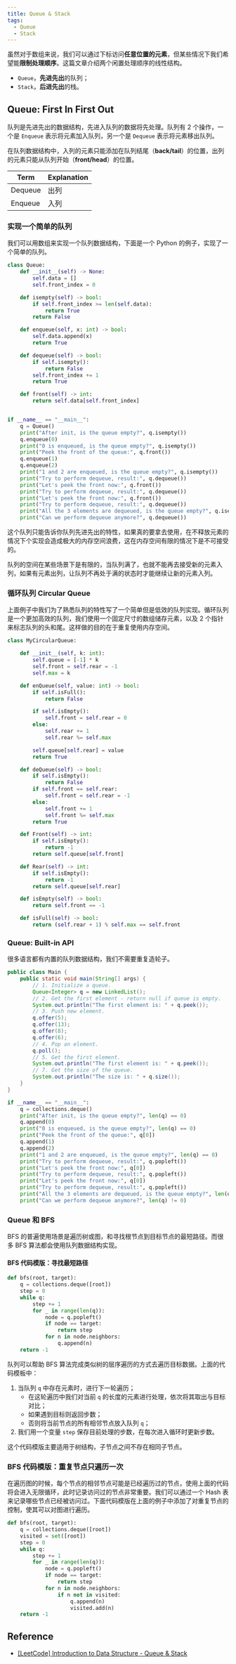```yaml
---
title: Queue & Stack
tags:
  - Queue
  - Stack
---
```


虽然对于数组来说，我们可以通过下标访问**任意位置的元素**，但某些情况下我们希望能**限制处理顺序**。这篇文章介绍两个闲置处理顺序的线性结构。

- `Queue`，**先进先出**的队列；
- `Stack`，**后进先出**的栈。

<!-- more -->

## Queue: First In First Out

队列是先进先出的数据结构，先进入队列的数据将先处理。队列有 2 个操作，一个是 `Enqueue` 表示将元素加入队列，另一个是 `Dequeue` 表示将元素移出队列。

在队列数据结构中，入列的元素只能添加在队列结尾（**back/tail**）的位置，出列的元素只能从队列开始（**front/head**）的位置。

| Term    | Explanation |
| ------- | ----------- |
| Dequeue | 出列        |
| Enqueue | 入列        |

### 实现一个简单的队列

我们可以用数组来实现一个队列数据结构，下面是一个 Python 的例子，实现了一个简单的队列。

```python
class Queue:
    def __init__(self) -> None:
        self.data = []
        self.front_index = 0

    def isempty(self) -> bool:
        if self.front_index >= len(self.data):
            return True
        return False

    def enqueue(self, x: int) -> bool:
        self.data.append(x)
        return True

    def dequeue(self) -> bool:
        if self.isempty():
            return False
        self.front_index += 1
        return True

    def front(self) -> int:
        return self.data[self.front_index]


if __name__ == "__main__":
    q = Queue()
    print("After init, is the queue empty?", q.isempty())
    q.enqueue(0)
    print("0 is enqueued, is the queue empty?", q.isempty())
    print("Peek the front of the queue:", q.front())
    q.enqueue(1)
    q.enqueue(2)
    print("1 and 2 are enqueued, is the queue empty?", q.isempty())
    print("Try to perform dequeue, result:", q.dequeue())
    print("Let's peek the front now:", q.front())
    print("Try to perform dequeue, result:", q.dequeue())
    print("Let's peek the front now:", q.front())
    print("Try to perform dequeue, result:", q.dequeue())
    print("All the 3 elements are dequeued, is the queue empty?", q.isempty())
    print("Can we perform dequeue anymore?", q.dequeue())
```

这个队列只能告诉你队列先进先出的特性，如果真的要拿去使用，在不释放元素的情况下个实现会造成极大的内存空间浪费，这在内存空间有限的情况下是不可接受的。

队列的空间在某些场景下是有限的，当队列满了，也就不能再去接受新的元素入列，如果有元素出列，让队列不再处于满的状态时才能继续让新的元素入列。

### 循环队列 Circular Queue

上面例子中我们为了熟悉队列的特性写了一个简单但是低效的队列实现。循环队列是一个更加高效的队列，我们使用一个固定尺寸的数组储存元素，以及 2 个指针来标志队列的头和尾。这样做的目的在于重复使用内存空间。

```python
class MyCircularQueue:

    def __init__(self, k: int):
        self.queue = [-1] * k
        self.front = self.rear = -1
        self.max = k

    def enQueue(self, value: int) -> bool:
        if self.isFull():
            return False

        if self.isEmpty():
            self.front = self.rear = 0
        else:
            self.rear += 1
            self.rear %= self.max

        self.queue[self.rear] = value
        return True

    def deQueue(self) -> bool:
        if self.isEmpty():
            return False
        if self.front == self.rear:
            self.front = self.rear = -1
        else:
            self.front += 1
            self.front %= self.max
        return True

    def Front(self) -> int:
        if self.isEmpty():
            return -1
        return self.queue[self.front]

    def Rear(self) -> int:
        if self.isEmpty():
            return -1
        return self.queue[self.rear]

    def isEmpty(self) -> bool:
        return self.front == -1

    def isFull(self) -> bool:
        return (self.rear + 1) % self.max == self.front
```

### Queue: Built-in API

很多语言都有内置的队列数据结构，我们不需要重复造轮子。

```java
public class Main {
    public static void main(String[] args) {
        // 1. Initialize a queue.
        Queue<Integer> q = new LinkedList();
        // 2. Get the first element - return null if queue is empty.
        System.out.println("The first element is: " + q.peek());
        // 3. Push new element.
        q.offer(5);
        q.offer(13);
        q.offer(8);
        q.offer(6);
        // 4. Pop an element.
        q.poll();
        // 5. Get the first element.
        System.out.println("The first element is: " + q.peek());
        // 7. Get the size of the queue.
        System.out.println("The size is: " + q.size());
    }
}
```

```python
if __name__ == "__main__":
    q = collections.deque()
    print("After init, is the queue empty?", len(q) == 0)
    q.append(0)
    print("0 is enqueued, is the queue empty?", len(q) == 0)
    print("Peek the front of the queue:", q[0])
    q.append(1)
    q.append(2)
    print("1 and 2 are enqueued, is the queue empty?", len(q) == 0)
    print("Try to perform dequeue, result:", q.popleft())
    print("Let's peek the front now:", q[0])
    print("Try to perform dequeue, result:", q.popleft())
    print("Let's peek the front now:", q[0])
    print("Try to perform dequeue, result:", q.popleft())
    print("All the 3 elements are dequeued, is the queue empty?", len(q) == 0)
    print("Can we perform dequeue anymore?", len(q) != 0)
```

### Queue 和 BFS

BFS 的普遍使用场景是遍历树或图，和寻找根节点到目标节点的最短路径。而很多 BFS 算法都会使用队列数据结构实现。

#### BFS 代码模版：寻找最短路径

```python
def bfs(root, target):
    q = collections.deque([root])
    step = 0
    while q:
        step += 1
        for _ in range(len(q)):
            node = q.popleft()
            if node == target:
                return step
            for n in node.neighbors:
                q.append(n)
    return -1
```

队列可以帮助 BFS 算法完成类似树的层序遍历的方式去遍历目标数据。上面的代码模板中：

1. 当队列 `q` 中存在元素时，进行下一轮遍历；
   - 在这轮遍历中我们对当前 `q` 的长度的元素进行处理，依次将其取出与目标对比；
   - 如果遇到目标则返回步数；
   - 否则将当前节点的所有相邻节点放入队列 `q`；
2. 我们用一个变量 `step` 保存目前处理的步数，在每次进入循环时更新步数。

这个代码模版主要适用于树结构，子节点之间不存在相同子节点。

### BFS 代码模版：重复节点只遍历一次

在遍历图的时候，每个节点的相邻节点可能是已经遍历过的节点，使用上面的代码将会进入无限循环，此时记录访问过的节点非常重要。我们可以通过一个 Hash 表来记录哪些节点已经被访问过。下面代码模版在上面的例子中添加了对重复节点的控制，使其可以对图进行遍历。

```python
def bfs(root, target):
    q = collections.deque([root])
    visited = set([root])
    step = 0
    while q:
        step += 1
        for _ in range(len(q)):
            node = q.popleft()
            if node == target:
                return step
            for n in node.neighbors:
                if n not in visited:
                    q.append(n)
                    visited.add(n)
    return -1
```

## Reference

- [[LeetCode] Introduction to Data Structure - Queue & Stack](https://leetcode.com/explore/learn/card/queue-stack/)
